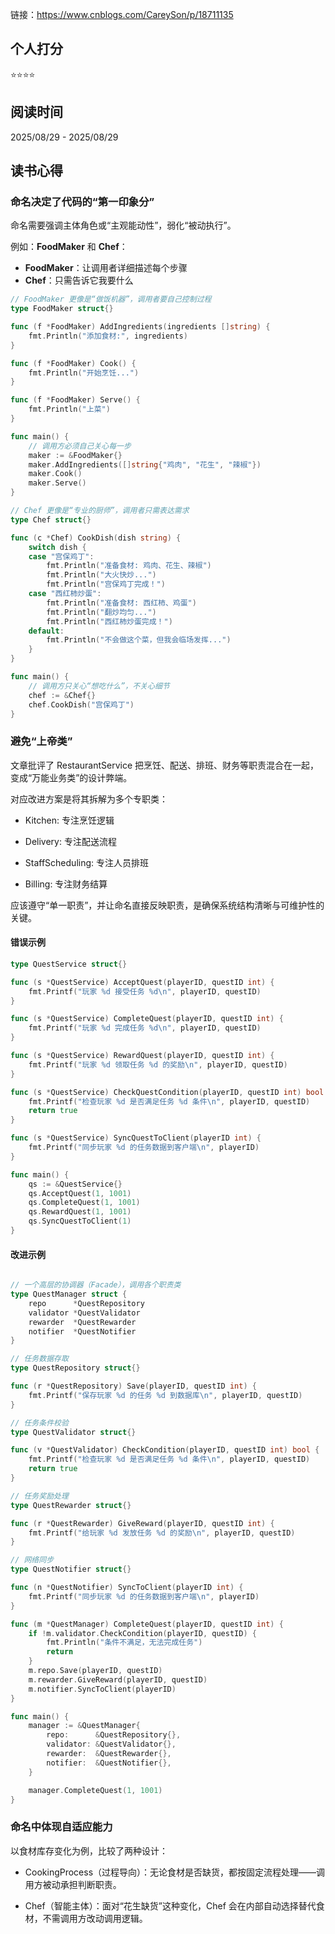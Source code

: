 链接：https://www.cnblogs.com/CareySon/p/18711135

## 个人打分
⭐️⭐️⭐️⭐️

## 阅读时间
2025/08/29 - 2025/08/29

## 读书心得

### 命名决定了代码的“第一印象分”

命名需要强调主体角色或“主观能动性”，弱化“被动执行”。

例如：**FoodMaker** 和 **Chef**：
- **FoodMaker**：让调用者详细描述每个步骤
- **Chef**：只需告诉它我要什么

```go
// FoodMaker 更像是“做饭机器”，调用者要自己控制过程
type FoodMaker struct{}

func (f *FoodMaker) AddIngredients(ingredients []string) {
	fmt.Println("添加食材:", ingredients)
}

func (f *FoodMaker) Cook() {
	fmt.Println("开始烹饪...")
}

func (f *FoodMaker) Serve() {
	fmt.Println("上菜")
}

func main() {
	// 调用方必须自己关心每一步
	maker := &FoodMaker{}
	maker.AddIngredients([]string{"鸡肉", "花生", "辣椒"})
	maker.Cook()
	maker.Serve()
}
```

```go
// Chef 更像是“专业的厨师”，调用者只需表达需求
type Chef struct{}

func (c *Chef) CookDish(dish string) {
	switch dish {
	case "宫保鸡丁":
		fmt.Println("准备食材: 鸡肉、花生、辣椒")
		fmt.Println("大火快炒...")
		fmt.Println("宫保鸡丁完成！")
	case "西红柿炒蛋":
		fmt.Println("准备食材: 西红柿、鸡蛋")
		fmt.Println("翻炒均匀...")
		fmt.Println("西红柿炒蛋完成！")
	default:
		fmt.Println("不会做这个菜，但我会临场发挥...")
	}
}

func main() {
	// 调用方只关心“想吃什么”，不关心细节
	chef := &Chef{}
	chef.CookDish("宫保鸡丁")
}
```

### 避免“上帝类”

文章批评了 RestaurantService 把烹饪、配送、排班、财务等职责混合在一起，变成“万能业务类”的设计弊端。

对应改进方案是将其拆解为多个专职类：

- Kitchen: 专注烹饪逻辑

- Delivery: 专注配送流程

- StaffScheduling: 专注人员排班

- Billing: 专注财务结算

应该遵守“单一职责”，并让命名直接反映职责，是确保系统结构清晰与可维护性的关键。

#### 错误示例
```go
type QuestService struct{}

func (s *QuestService) AcceptQuest(playerID, questID int) {
	fmt.Printf("玩家 %d 接受任务 %d\n", playerID, questID)
}

func (s *QuestService) CompleteQuest(playerID, questID int) {
	fmt.Printf("玩家 %d 完成任务 %d\n", playerID, questID)
}

func (s *QuestService) RewardQuest(playerID, questID int) {
	fmt.Printf("玩家 %d 领取任务 %d 的奖励\n", playerID, questID)
}

func (s *QuestService) CheckQuestCondition(playerID, questID int) bool {
	fmt.Printf("检查玩家 %d 是否满足任务 %d 条件\n", playerID, questID)
	return true
}

func (s *QuestService) SyncQuestToClient(playerID int) {
	fmt.Printf("同步玩家 %d 的任务数据到客户端\n", playerID)
}

func main() {
	qs := &QuestService{}
	qs.AcceptQuest(1, 1001)
	qs.CompleteQuest(1, 1001)
	qs.RewardQuest(1, 1001)
	qs.SyncQuestToClient(1)
}
```

#### 改进示例
```go

// 一个高层的协调器（Facade），调用各个职责类
type QuestManager struct {
	repo      *QuestRepository
	validator *QuestValidator
	rewarder  *QuestRewarder
	notifier  *QuestNotifier
}

// 任务数据存取
type QuestRepository struct{}

func (r *QuestRepository) Save(playerID, questID int) {
	fmt.Printf("保存玩家 %d 的任务 %d 到数据库\n", playerID, questID)
}

// 任务条件校验
type QuestValidator struct{}

func (v *QuestValidator) CheckCondition(playerID, questID int) bool {
	fmt.Printf("检查玩家 %d 是否满足任务 %d 条件\n", playerID, questID)
	return true
}

// 任务奖励处理
type QuestRewarder struct{}

func (r *QuestRewarder) GiveReward(playerID, questID int) {
	fmt.Printf("给玩家 %d 发放任务 %d 的奖励\n", playerID, questID)
}

// 网络同步
type QuestNotifier struct{}

func (n *QuestNotifier) SyncToClient(playerID int) {
	fmt.Printf("同步玩家 %d 的任务数据到客户端\n", playerID)
}

func (m *QuestManager) CompleteQuest(playerID, questID int) {
	if !m.validator.CheckCondition(playerID, questID) {
		fmt.Println("条件不满足，无法完成任务")
		return
	}
	m.repo.Save(playerID, questID)
	m.rewarder.GiveReward(playerID, questID)
	m.notifier.SyncToClient(playerID)
}

func main() {
	manager := &QuestManager{
		repo:      &QuestRepository{},
		validator: &QuestValidator{},
		rewarder:  &QuestRewarder{},
		notifier:  &QuestNotifier{},
	}

	manager.CompleteQuest(1, 1001)
}
```

### 命名中体现自适应能力

以食材库存变化为例，比较了两种设计：

- CookingProcess（过程导向）：无论食材是否缺货，都按固定流程处理——调用方被动承担判断职责。

- Chef（智能主体）：面对“花生缺货”这种变化，Chef 会在内部自动选择替代食材，不需调用方改动调用逻辑。